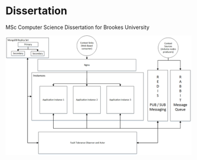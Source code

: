 Dissertation
============

MSc Computer Science Dissertation for Brookes University

![Schema of the final deliverable](/framework.png "Schema of the final deliverable")

